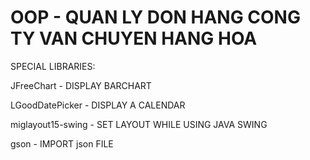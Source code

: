 # OOP - QUAN LY DON HANG CONG TY VAN CHUYEN HANG HOA

SPECIAL LIBRARIES:

JFreeChart - DISPLAY BARCHART

LGoodDatePicker - DISPLAY A CALENDAR

miglayout15-swing - SET LAYOUT WHILE USING JAVA SWING

gson - IMPORT json FILE
